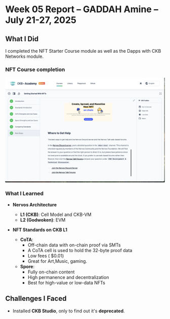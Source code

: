 # Week 05 Report – GADDAH Amine –July 21-27, 2025

## What I Did

I completed the NFT Starter Course module as well as the Dapps with CKB Networks module. 

### NFT Course completion  
![NFT Course completion](./NFT_Course.png)

### What I Learned

- **Nervos Architecture**  
  - **L1 (CKB)**: Cell Model and CKB-VM  
  - **L2 (Godwoken)**: EVM

- **NFT Standards on CKB L1**  
  - **CoTA**:  
    - Off-chain data with on-chain proof via SMTs
    - A CoTA cell is used to hold the 32-byte proof data
    - Low fees ( $0.01)  
    - Great for Art,Music, gaming. 
  - **Spore**:  
    - Fully on-chain content  
    - High permanence and decentralization  
    - Best for high-value or low-data NFTs

## Challenges I Faced

- Installed **CKB Studio**, only to find out it's **deprecated**.
